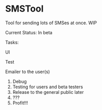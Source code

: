 # SMSTool
Tool for sending lots of SMSes at once. WIP

Current Status: In beta 

Tasks: <p/>
UI <p/>
Test <p/>
Emailer to the user(s) 

1. Debug
2. Testing for users and beta testers
3. Release to the general public later
4. ???
5. Profit!!!


